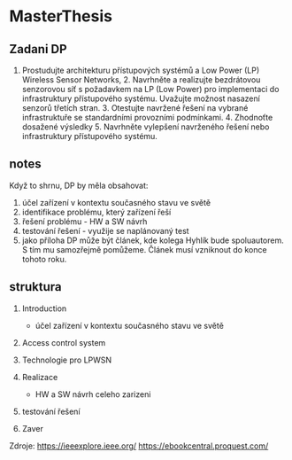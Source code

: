 # MasterThesis

## Zadani DP
1. Prostudujte architekturu přístupových systémů a Low Power (LP) Wireless Sensor Networks, 2. Navrhněte a realizujte bezdrátovou senzorovou síť s požadavkem na LP (Low Power) pro implementaci do infrastruktury přístupového systému. Uvažujte možnost nasazení senzorů třetích stran.  3. Otestujte navržené řešení na vybrané infrastruktuře se standardními provozními podmínkami.  4. Zhodnoťte dosažené výsledky 5. Navrhněte vylepšení navrženého řešení nebo infrastruktury přístupového systému.


## notes 
Když to shrnu, DP by měla obsahovat:
1. účel zařízení v kontextu současného stavu ve světě
2. identifikace problému, který zařízení řeší
3. řešení problému - HW a SW návrh
4. testování řešení - využije se naplánovaný test
5. jako příloha DP může být článek, kde kolega Hyhlík bude spoluautorem. S tím mu samozřejmě pomůžeme. Článek musí vzniknout do konce tohoto roku.


## struktura
1. Introduction
	- účel zařízení v kontextu současného stavu ve světě
2. Access control system

3. Technologie pro LPWSN

4. Realizace
	- HW a SW návrh celeho zarizeni
5. testování řešení 
6. Zaver


Zdroje:
https://ieeexplore.ieee.org/
https://ebookcentral.proquest.com/

